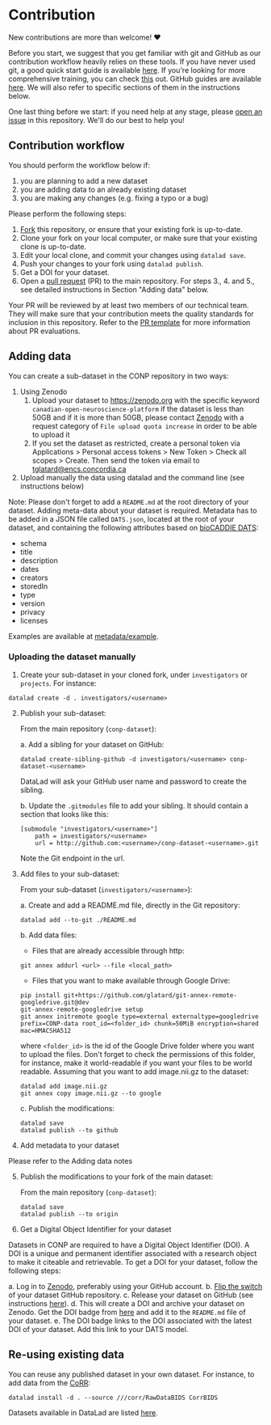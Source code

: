 # Contribution			

New contributions are more than welcome! ❤️

Before you start, we suggest that you get familiar with git and GitHub
 as our contribution workflow heavily relies on these tools. If
you have never used git, a good quick start guide is available
[here](https://rogerdudler.github.io/git-guide). If you're looking for more
comprehensive training, you can check [this](https://try.github.io) out.
GitHub guides are available [here](https://guides.github.com). We will also
refer to specific sections of them in the instructions below.

One last thing before we start: if you need help at any stage, please [open
an issue](https://github.com/CONP-PCNO/conp-dataset/issues/new/choose) in
this repository. We'll do our best to help you!

## Contribution workflow

You should perform the workflow below if:
 1. you are planning to add a new dataset
 2. you are adding data to an already existing dataset
 3. you are making any changes (e.g. fixing a typo or a bug)

Please perform the following steps:
1. [Fork](https://help.github.com/en/articles/working-with-forks) this repository, or ensure that your existing fork is up-to-date.
2. Clone your fork on your local computer, or make sure that your existing clone
is up-to-date.
3. Edit your local clone, and commit your changes using `datalad save`.
4. Push your changes to your fork using `datalad publish`.
5. Get a DOI for your dataset.
6. Open a [pull
request](https://help.github.com/en/articles/creating-a-pull-request-from-a-fork) (PR) to the main repository.
For steps 3., 4. and 5., see detailed instructions in Section "Adding data" below.

Your PR will be reviewed by at least two members of our technical team. They will
make sure that your contribution meets the quality standards for inclusion
in this repository. Refer to the [PR
template](https://github.com/CONP-PCNO/conp-dataset/.github/PULL_REQUEST_TEMPLATE.md)
for more information about PR evaluations.

## Adding data

You can create a sub-dataset in the CONP repository in two ways:

1. Using Zenodo
    1. Upload your dataset to https://zenodo.org with the specific keyword `canadian-open-neuroscience-platform` if the dataset is less than 50GB and if it is more than 50GB, please contact [Zenodo](https://zenodo.org/support) with a request category of `File upload quota increase` in order to be able to upload it
    2. If you set the dataset as restricted, create a personal token via Applications > Personal access tokens > New Token > Check all scopes > Create. Then send the token via email to tglatard@encs.concordia.ca
2. Upload manually the data using datalad and the command line (see instructions below)

Note: Please don't forget to add a `README.md` at the root directory of your dataset.
Adding meta-data about your dataset is required. Metadata has to be added
in a JSON file called `DATS.json`, located at the root of your dataset, and
containing the following attributes based on [bioCADDIE
DATS](https://github.com/datatagsuite/schema):
- schema
- title
- description
- dates
- creators
- storedIn
- type
- version
- privacy
- licenses

Examples are available at [metadata/example](https://github.com/CONP-PCNO/conp-dataset/tree/master/metadata/example).

### Uploading the dataset manually

1. Create your sub-dataset in your cloned fork, under `investigators` or `projects`. For instance:

```console
datalad create -d . investigators/<username>
```

2. Publish your sub-dataset:

    From the main repository (`conp-dataset`):

    a. Add a sibling for your dataset on GitHub:

    ```console
    datalad create-sibling-github -d investigators/<username> conp-dataset-<username>
    ```

    DataLad will ask your GitHub user name and password to create the sibling.

    b. Update the `.gitmodules` file to add your sibling. It should contain a section that looks like this:

    ```
    [submodule "investigators/<username>"]
        path = investigators/<username>
        url = http://github.com:<username>/conp-dataset-<username>.git
    ```

    Note the Git endpoint in the url.

3. Add files to your sub-dataset:

    From your sub-dataset (`investigators/<username>`):

    a. Create and add a README.md file, directly in the Git repository:
    ```console
    datalad add --to-git ./README.md
    ```

    b. Add data files:
    * Files that are already accessible through http:
    ```console
    git annex addurl <url> --file <local_path>
    ```

    * Files that you want to make available through Google Drive:
    ```console
    pip install git+https://github.com/glatard/git-annex-remote-googledrive.git@dev
    git-annex-remote-googledrive setup
    git annex initremote google type=external externaltype=googledrive prefix=CONP-data root_id=<folder_id> chunk=50MiB encryption=shared mac=HMACSHA512
    ```
    where `<folder_id>` is the id of the Google Drive folder where you want to upload the files. Don't forget to
    check the permissions of this folder, for instance, make it world-readable if you want your files to be
    world readable. Assuming that you want to add image.nii.gz to the dataset:
    ```console
    datalad add image.nii.gz
    git annex copy image.nii.gz --to google
    ```

    c. Publish the modifications:
    ```console
    datalad save
    datalad publish --to github
    ```

4. Add metadata to your dataset

Please refer to the Adding data notes

5. Publish the modifications to your fork of the main dataset:

    From the main repository (`conp-dataset`):
    ```console
    datalad save
    datalad publish --to origin
    ```

6. Get a Digital Object Identifier for your dataset

Datasets in CONP are required to have a Digital Object Identifier (DOI). A
DOI is a unique and permanent identifier associated with a research object
to make it citeable and retrievable. To get a DOI for your dataset, follow
the following steps:

a. Log in to [Zenodo](https://zenodo.org), preferably using your GitHub
account.
b. [Flip the switch](https://zenodo.org/account/settings/github) of your
dataset GitHub repository.
c. Release your dataset on GitHub (see instructions
[here](https://help.github.com/en/articles/creating-releases)).
d. This will create a DOI and archive your dataset on Zenodo. Get the DOI
badge from [here](https://zenodo.org/account/settings/github/) and add it
to the `README.md` file of your dataset.
e. The DOI badge links to the DOI associated with the latest DOI of your dataset. 
   Add this link to your DATS model.

## Re-using existing data

You can reuse any published dataset in your own dataset. For instance,
to add data from the [CoRR](http://fcon_1000.projects.nitrc.org/indi/CoRR/html):
```
datalad install -d . --source ///corr/RawDataBIDS CorrBIDS
```
Datasets available in DataLad are listed [here](http://datasets.datalad.org).
